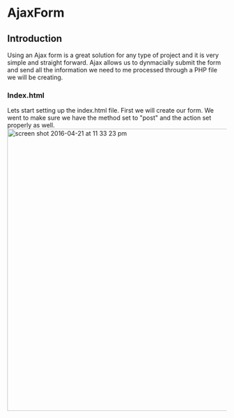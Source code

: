 # AjaxForm
## Introduction 

Using an Ajax form is a great solution for any type of project and it is very simple and straight forward. Ajax allows us to dynmacially submit the form and send all the information we need to me processed through a PHP file we will be creating.

### Index.html
Lets start setting up the index.html file. First we will create our form. We went to make sure we have the method set to "post" and the action set properly as well. 
<img width="649" alt="screen shot 2016-04-21 at 11 33 23 pm" src="https://cloud.githubusercontent.com/assets/10456029/14732953/4ac8318c-081c-11e6-9eb8-dbe2e7303a9b.png">
